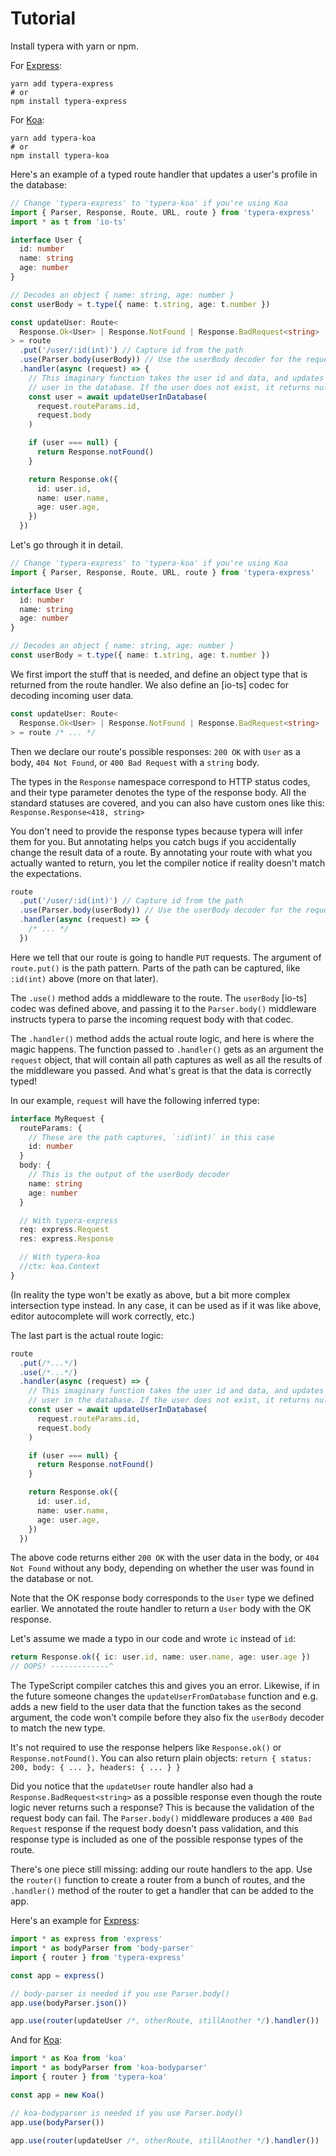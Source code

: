 # Tutorial

Install typera with yarn or npm.

For [Express]:

```shell
yarn add typera-express
# or
npm install typera-express
```

For [Koa]:

```shell
yarn add typera-koa
# or
npm install typera-koa
```

Here's an example of a typed route handler that updates a user's profile in the
database:

```typescript
// Change 'typera-express' to 'typera-koa' if you're using Koa
import { Parser, Response, Route, URL, route } from 'typera-express'
import * as t from 'io-ts'

interface User {
  id: number
  name: string
  age: number
}

// Decodes an object { name: string, age: number }
const userBody = t.type({ name: t.string, age: t.number })

const updateUser: Route<
  Response.Ok<User> | Response.NotFound | Response.BadRequest<string>
> = route
  .put('/user/:id(int)') // Capture id from the path
  .use(Parser.body(userBody)) // Use the userBody decoder for the request body
  .handler(async (request) => {
    // This imaginary function takes the user id and data, and updates the
    // user in the database. If the user does not exist, it returns null.
    const user = await updateUserInDatabase(
      request.routeParams.id,
      request.body
    )

    if (user === null) {
      return Response.notFound()
    }

    return Response.ok({
      id: user.id,
      name: user.name,
      age: user.age,
    })
  })
```

Let's go through it in detail.

```typescript
// Change 'typera-express' to 'typera-koa' if you're using Koa
import { Parser, Response, Route, URL, route } from 'typera-express'

interface User {
  id: number
  name: string
  age: number
}

// Decodes an object { name: string, age: number }
const userBody = t.type({ name: t.string, age: t.number })
```

We first import the stuff that is needed, and define an object type that is
returned from the route handler. We also define an [io-ts] codec for decoding
incoming user data.

```typescript
const updateUser: Route<
  Response.Ok<User> | Response.NotFound | Response.BadRequest<string>
> = route /* ... */
```

Then we declare our route's possible responses: `200 OK` with `User` as a body,
`404 Not Found`, or `400 Bad Request` with a `string` body.

The types in the `Response` namespace correspond to HTTP status codes, and their
type parameter denotes the type of the response body. All the standard statuses
are covered, and you can also have custom ones like this:
`Response.Response<418, string>`

You don't need to provide the response types because typera will infer them for
you. But annotating helps you catch bugs if you accidentally change the result
data of a route. By annotating your route with what you actually wanted to
return, you let the compiler notice if reality doesn't match the expectations.

```typescript
route
  .put('/user/:id(int)') // Capture id from the path
  .use(Parser.body(userBody)) // Use the userBody decoder for the request body
  .handler(async (request) => {
    /* ... */
  })
```

Here we tell that our route is going to handle `PUT` requests. The argument of
`route.put()` is the path pattern. Parts of the path can be captured, like
`:id(int)` above (more on that later).

The `.use()` method adds a middleware to the route. The `userBody` [io-ts] codec
was defined above, and passing it to the `Parser.body()` middleware instructs
typera to parse the incoming request body with that codec.

The `.handler()` method adds the actual route logic, and here is where the magic
happens. The function passed to `.handler()` gets as an argument the `request`
object, that will contain all path captures as well as all the results of the
middleware you passed. And what's great is that the data is correctly typed!

In our example, `request` will have the following inferred type:

```typescript
interface MyRequest {
  routeParams: {
    // These are the path captures, `:id(int)` in this case
    id: number
  }
  body: {
    // This is the output of the userBody decoder
    name: string
    age: number
  }

  // With typera-express
  req: express.Request
  res: express.Response

  // With typera-koa
  //ctx: koa.Context
}
```

(In reality the type won't be exatly as above, but a bit more complex
intersection type instead. In any case, it can be used as if it was like above,
editor autocomplete will work correctly, etc.)

The last part is the actual route logic:

```typescript
route
  .put(/*...*/)
  .use(/*...*/)
  .handler(async (request) => {
    // This imaginary function takes the user id and data, and updates the
    // user in the database. If the user does not exist, it returns null.
    const user = await updateUserInDatabase(
      request.routeParams.id,
      request.body
    )

    if (user === null) {
      return Response.notFound()
    }

    return Response.ok({
      id: user.id,
      name: user.name,
      age: user.age,
    })
  })
```

The above code returns either `200 OK` with the user data in the body, or
`404 Not Found` without any body, depending on whether the user was found in the
database or not.

Note that the OK response body corresponds to the `User` type we defined
earlier. We annotated the route handler to return a `User` body with the OK
response.

Let's assume we made a typo in our code and wrote `ic` instead of `id`:

```typescript
return Response.ok({ ic: user.id, name: user.name, age: user.age })
// OOPS! -------------^
```

The TypeScript compiler catches this and gives you an error. Likewise, if in the
future someone changes the `updateUserFromDatabase` function and e.g. adds a new
field to the user data that the function takes as the second argument, the code
won't compile before they also fix the `userBody` decoder to match the new type.

It's not required to use the response helpers like `Response.ok()` or
`Response.notFound()`. You can also return plain objects:
`return { status: 200, body: { ... }, headers: { ... } }`

Did you notice that the `updateUser` route handler also had a
`Response.BadRequest<string>` as a possible response even though the route logic
never returns such a response? This is because the validation of the request
body can fail. The `Parser.body()` middleware produces a `400 Bad Request`
response if the request body doesn't pass validation, and this response type is
included as one of the possible response types of the route.

There's one piece still missing: adding our route handlers to the app. Use the
`router()` function to create a router from a bunch of routes, and the
`.handler()` method of the router to get a handler that can be added to the app.

Here's an example for [Express]:

```typescript
import * as express from 'express'
import * as bodyParser from 'body-parser'
import { router } from 'typera-express'

const app = express()

// body-parser is needed if you use Parser.body()
app.use(bodyParser.json())

app.use(router(updateUser /*, otherRoute, stillAnother */).handler())
```

And for [Koa]:

```typescript
import * as Koa from 'koa'
import * as bodyParser from 'koa-bodyparser'
import { router } from 'typera-koa'

const app = new Koa()

// koa-bodyparser is needed if you use Parser.body()
app.use(bodyParser())

app.use(router(updateUser /*, otherRoute, stillAnother */).handler())
```

[express]: https://expressjs.com/
[koa]: https://koajs.com/
